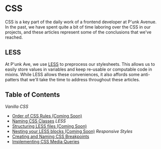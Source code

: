 # CSS
CSS is a key part of the daily work of a frontend developer at P'unk Avenue.
In the past, we have spent quite a bit of time laboring over the CSS in our projects, and these articles represent some of the conclusions that we've reached.

## LESS
At P'unk Ave, we use [LESS]('http://lesscss.org/') to preprocess our stylesheets.
This allows us to easily store values in variables and keep re-usable or computable code in mixins.
While LESS allows these conveniences, it also affords some anti-patters that we'll take the time to address throughout these articles.


## Table of Contents
*Vanilla CSS*
* [Order of CSS Rules (Coming Soon)](#)
* [Naming CSS Classes](articles/naming-css-classes.md)
*LESS*
* [Structuring LESS files (Coming Soon)](#)
* [Nesting your LESS blocks (Coming Soon)](#)
*Responsive Styles*
* [Creating and Naming CSS Breakpoints](articles/creating-and-naming-css-breakpoints.md)
* [Implementing CSS Media Queries](articles/implementing-css-media-queries.md)
